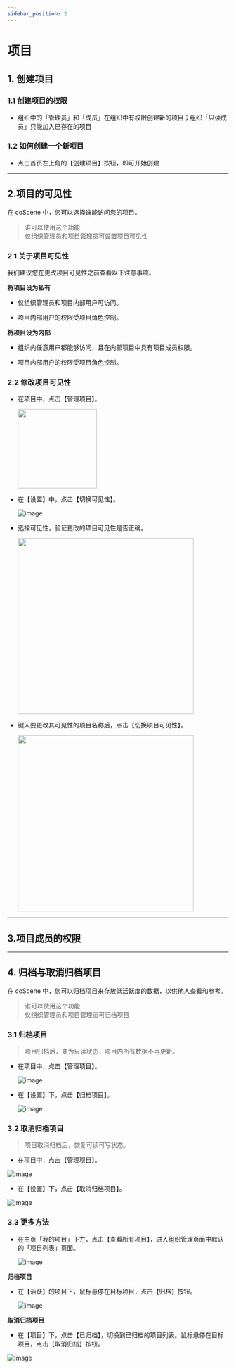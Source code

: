 ```yaml
---
sidebar_position: 2
---
```


# 项目


## 1. 创建项目

### 1.1 创建项目的权限

- 组织中的「管理员」和「成员」在组织中有权限创建新的项目；组织「只读成员」只能加入已存在的项目

### 1.2 如何创建一个新项目

- 点击首页左上角的【创建项目】按钮，即可开始创建


---

## 2.项目的可见性

在 coScene 中，您可以选择谁能访问您的项目。

> 谁可以使用这个功能<br />
> 仅组织管理员和项目管理员可设置项目可见性

### 2.1 关于项目可见性

我们建议您在更改项目可见性之前查看以下注意事项。

**将项目设为私有**

- 仅组织管理员和项目内部用户可访问。

- 项目内部用户的权限受项目角色控制。

**将项目设为内部**

- 组织内任意用户都能够访问，且在内部项目中具有项目成员权限。

- 项目内部用户的权限受项目角色控制。

### 2.2 修改项目可见性

- 在项目中，点击【管理项目】。

  <img src="https://user-images.githubusercontent.com/105594127/197425216-52b61e16-1ec3-46cf-acdf-9d56fa8991c7.png" width="180" />

- 在【设置】中，点击【切换可见性】。

  ![image](https://user-images.githubusercontent.com/105594127/197425268-2a25f79c-5244-47b8-a7c9-ff8ebf1595f4.png)

- 选择可见性，验证更改的项目可见性是否正确。

  <img src="https://user-images.githubusercontent.com/105594127/197425364-72635f56-cf1c-42ce-86a6-0560256c5eda.png" width="400" />

- 键入要更改其可见性的项目名称后，点击【切换项目可见性】。

  <img src="https://user-images.githubusercontent.com/105594127/197425587-f87f1ca9-fac8-424f-bb06-d7d5fff35e59.png" width="400" />

---

## 3.项目成员的权限


---

## 4. 归档与取消归档项目

在 coScene 中，您可以归档项目来存放低活跃度的数据，以供他人查看和参考。

> 谁可以使用这个功能<br />
> 仅组织管理员和项目管理员可归档项目

### 3.1 归档项目

> 项目归档后，变为只读状态，项目内所有数据不再更新。

- 在项目中，点击【管理项目】。

  ![image](https://user-images.githubusercontent.com/105594127/197172077-a2645985-6c0b-49e8-b924-178c564e4bca.png)

- 在【设置】下，点击【归档项目】。

  ![image](https://user-images.githubusercontent.com/105594127/197173493-2949ad4c-7dd9-45e3-859c-d2dc8b833bb2.png)

### 3.2 取消归档项目

> 项目取消归档后，恢复可读可写状态。

- 在项目中，点击【管理项目】。

![image](https://user-images.githubusercontent.com/105594127/197172077-a2645985-6c0b-49e8-b924-178c564e4bca.png)

- 在【设置】下，点击【取消归档项目】。

![image](https://user-images.githubusercontent.com/105594127/197175752-5aa5fd03-f6fc-43bc-b358-0fbbc85cb9fb.png)

### 3.3 更多方法

- 在主页「我的项目」下方，点击【查看所有项目】，进入组织管理页面中默认的「项目列表」页面。

  ![image](https://user-images.githubusercontent.com/105594127/197178989-66ccee21-3a30-49ea-a66a-5c478c9689cd.png)

**归档项目**

- 在【活跃】的项目下，鼠标悬停在目标项目，点击【归档】按钮。

  ![image](https://user-images.githubusercontent.com/105594127/197180846-3232f01f-1e3f-4e32-a642-6ba61827e6bd.png)

**取消归档项目**

- 在【项目】下，点击【已归档】，切换到已归档的项目列表。鼠标悬停在目标项目，点击【取消归档】按钮。

![image](https://user-images.githubusercontent.com/105594127/197178306-3f9d187d-4f9f-4942-929a-119ddc44e69a.png)


